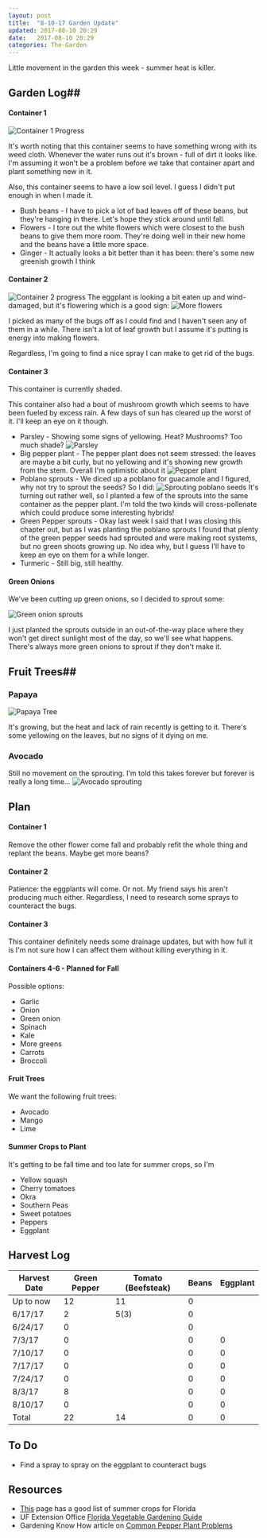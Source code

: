 ```yaml
---
layout: post
title:  "8-10-17 Garden Update"
updated: 2017-08-10 20:29
date:   2017-08-10 20:29
categories: The-Garden
---
```


Little movement in the garden this week - summer heat is killer.

## Garden Log##

#### Container 1

![Container 1 Progress]({{site.basepath}}/img/IMG_20170802_092732091.jpg)

It's worth noting that this container seems to have something wrong with its weed cloth. Whenever the water runs out it's brown - full of dirt it looks like. I'm assuming it won't be a problem before we take that container apart and plant something new in it.

Also, this container seems to have a low soil level. I guess I didn't put enough in when I made it.

* Bush beans - I have to pick a lot of bad leaves off of these beans, but they're hanging in there. Let's hope they stick around until fall.
* Flowers - I tore out the white flowers which were closest to the bush beans to give them more room. They're doing well in their new home and the beans have a little more space.
* Ginger - It actually looks a bit better than it has been: there's some new greenish growth I think

#### Container 2

![Container 2 progress]({{site.basepath}}/img/IMG_20170807_075012152.jpg)
The eggplant is looking a bit eaten up and wind-damaged, but it's flowering which is a good sign:
![More flowers]({{site.basepath}}/img/IMG_20170807_075017860.jpg)

I picked as many of the bugs off as I could find and I haven't seen any of them in a while. There isn't a lot of leaf growth but I assume it's putting is energy into making flowers.

Regardless, I'm going to find a nice spray I can make to get rid of the bugs.

#### Container 3

This container is currently shaded. 

This container also had a bout of mushroom growth which seems to have been fueled by excess rain. A few days of sun has cleared up the worst of it. I'll keep an eye on it though.



* Parsley - Showing some signs of yellowing. Heat? Mushrooms? Too much shade?
![Parsley]({{site.basepath}}/img/IMG_20170807_075000355.jpg)
* Big pepper plant - The pepper plant does not seem stressed: the leaves are maybe a bit curly, but no yellowing and it's showing new growth from the stem. Overall I'm optimistic about it
![Pepper plant]({{site.basepath}}/img/IMG_20170807_074957284.jpg)
* Poblano sprouts - We diced up a poblano for guacamole and I figured, why not try to sprout the seeds? So I did:
![Sprouting poblano seeds]({{site.basepath}}/img/IMG_20170807_075215048.jpg)
It's turning out rather well, so I planted a few of the sprouts into the same container as the pepper plant. I'm told the two kinds will cross-pollenate which could produce some interesting hybrids!
* Green Pepper sprouts - Okay last week I said that I was closing this chapter out, but as I was planting the poblano sprouts I found that plenty of the green pepper seeds had sprouted and were making root systems, but no green shoots growing up. No idea why, but I guess I'll have to keep an eye on them for a while longer.
* Turmeric - Still big, still healthy.

#### Green Onions

We've been cutting up green onions, so I decided to sprout some:

![Green onion sprouts]({{site.basepath}}/img/IMG_20170807_075159123.jpg)

I just planted the sprouts outside in an out-of-the-way place where they won't get direct sunlight most of the day, so we'll see what happens. There's always more green onions to sprout if they don't make it.

## Fruit Trees##

### Papaya ###

![Papaya Tree]({{site.basepath}}/img/IMG_20170807_075049712.jpg)

It's growing, but the heat and lack of rain recently is getting to it. There's some yellowing on the leaves, but no signs of it dying on me. 

### Avocado ###

Still no movement on the sprouting. I'm told this takes forever but forever is really a long time...
![Avocado sprouting]({{site.basepath}}/img/IMG_20170807_075206249.jpg)

## Plan ##

#### Container 1

Remove the other flower come fall and probably refit the whole thing and replant the beans. Maybe get more beans?

#### Container 2

Patience: the eggplants will come. Or not. My friend says his aren't producing much either.
Regardless, I need to research some sprays to counteract the bugs.

#### Container 3

This container definitely needs some drainage updates, but with how full it is I'm not sure how I can affect them without killing everything in it.

#### Containers 4-6 - Planned for Fall

Possible options:

* Garlic
* Onion
* Green onion
* Spinach
* Kale
* More greens
* Carrots
* Broccoli

#### Fruit Trees

We want the following fruit trees:

* Avocado
* Mango
* Lime

#### Summer Crops to Plant

It's getting to be fall time and too late for summer crops, so I'm 

* Yellow squash 
* Cherry tomatoes
* Okra
* Southern Peas
* Sweet potatoes
* Peppers
* Eggplant

## Harvest Log ##

| Harvest Date | Green Pepper | Tomato (Beefsteak) | Beans | Eggplant |
|--------------|--------------|--------------------|-------|----------|
| Up to now | 12 | 11 | 0 | 
| 6/17/17 | 2 | 5(3) | 0 |
| 6/24/17 | 0 | | 0 |
| 7/3/17  | 0 | | 0 | 0 |
| 7/10/17 | 0 | | 0 | 0 |
| 7/17/17 | 0 | | 0 | 0 |
| 7/24/17 | 0 | | 0 | 0 |
| 8/3/17 | 8 | | 0 | 0 |
| 8/10/17 | 0 | | 0 | 0 |
| Total | 22 | 14 | 0 | 0 |


## To Do ##

* Find a spray to spray on the eggplant to counteract bugs

## Resources ##
* [This](http://www.foginfo.org/2014/06/05/summer-gardening-in-florida-its-hot-hot-hot/) page has a good list of summer crops for Florida
* UF Extension Office [Florida Vegetable Gardening Guide](http://edis.ifas.ufl.edu/pdffiles/vh/vh02100.pdf)
* Gardening Know How article on [Common Pepper Plant Problems](https://www.gardeningknowhow.com/edible/vegetables/pepper/common-pepper-plant-problems.htm)

